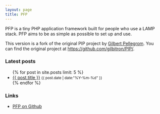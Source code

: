 ```yaml
---
layout: page
title: PFP
---
```


<div class="grid-container">
	<div class="grid-100 main-description">
		<p>PFP is a tiny PHP application framework built for people who use a LAMP stack. PFP aims to be as simple as possible to set up and use.</p>
		<p>This version is a fork of the original PIP project by <a href="http://gilbert.pellegrom.me/">Gilbert Pellegrom</a>. You can find the original project at <a href="https://github.com/gilbitron/PIP/">https://github.com/gilbitron/PIP/</a>.</p>
	</div>
</div>

<div class="grid-container">
	<div class="grid-50 tablet-grid-50">
		<h3>Latest posts</h3>
		<ul class="home-list">
			{% for post in site.posts limit: 5 %}
				<li>
					<a href="{{ site.baseurl }}{{ post.url }}">{{ post.title }}</a>
					<small><i class="icon-time"> </i>{{ post.date | date:"%Y-%m-%d" }}</small>
				</li>
			{% endfor %}
		</ul>
	</div>
	<div class="grid-50 tablet-grid-50">
		<h3>Links</h3>
		<ul class="home-list">
			<li><a href="https://github.com/RemyG/PFP">PFP on Github</a></li>
		</ul>
	</div>
</div>
